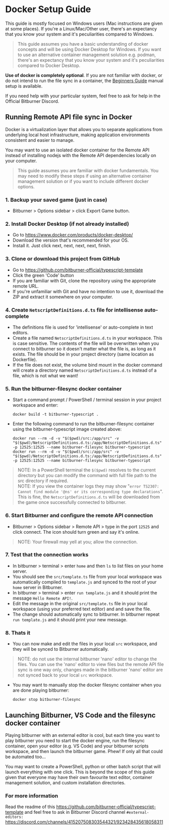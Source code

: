 # Docker Setup Guide

This guide is mostly focused on Windows users (Mac instructions are given at some places).
If you're a Linux/Mac/Other user, there's an expectancy that you know your system and it's peculiarities compared to Windows.

> This guide assumes you have a basic understanding of docker concepts and will be using Docker Desktop for Windows. If you want to use an alternative container management solution e.g. podman, there's an expectancy that you know your system and it's peculiarities compared to Docker Desktop.

**Use of docker is completely optional**. If you are not familiar with docker, or do not intend to run the file sync in a container, the [Beginners Guide](BeginnersGuide.md) manual setup is available.

If you need help with your particular system, feel free to ask for help in the Official Bitburner Discord.

## Running Remote API file sync in Docker

Docker is a virtualization layer that allows you to separate applications from underlying local host infrastructure, making application environments consistent and easier to manage.

You may want to use an isolated docker container for the Remote API instead of installing nodejs with the Remote API dependencies locally on your computer.

> This guide assumes you are familiar with docker fundamentals. You may need to modify these steps if using an alternative container management solution or if you want to include different docker options.

### 1. Backup your saved game (just in case)

- Bitburner > Options sidebar > click Export Game button.

### 2. Install Docker Desktop (if not already installed)

- Go to <https://www.docker.com/products/docker-desktop/>
- Download the version that's recommended for your OS.
- Install it. Just click next, next, next, next, finish.

### 3. Clone or download this project from GitHub

- Go to <https://github.com/bitburner-official/typescript-template>  
- Click the green 'Code' button
- If you are familiar with Git, clone the repository using the appropriate remote URL.
- If you're unfamiliar with Git and have no intention to use it, download the ZIP and extract it somewhere on your computer.

### 4. Create `NetscriptDefinitions.d.ts` file for intellisense auto-complete

- The definitions file is used for 'intellisense' or auto-complete in text editors.
- Create a file named `NetscriptDefinitions.d.ts` in your workspace. This is case sensitive. The contents of the file will be overwritten when you connect to bitburner so it doesn't matter what the file is, as long as it exists. The file should be in your project directory (same location as Dockerfile).
- If the file does not exist, the volume bind mount in the docker command will create a directory named `NetscriptDefinitions.d.ts` instead of a file, which is not what we want!

### 5. Run the bitburner-filesync docker container

- Start a command prompt / PowerShell / terminal session in your project workspace and enter:

   ```docker build -t bitburner-typescript .```


- Enter the following command to run the bitburner-filesync container using the bitburner-typescript image created above:

  ```docker run --rm -d -v "$($pwd)/src:/app/src" -v "$($pwd)/NetscriptDefinitions.d.ts:/app/NetscriptDefinitions.d.ts" -p 12525:12525 --name bitburner-filesync bitburner-typescript```
  ```docker run --rm -d -v "$($pwd)/src:/app/src" -v "$($pwd)/NetscriptDefinitions.d.ts:/app/NetscriptDefinitions.d.ts" -p 12525:12525 --name bitburner-filesync bitburner-typescript```

> NOTE: In a PowerShell terminal the `$($pwd)` resolves to the current directory but you can modify the command with full file path to the src directory if required.\
> NOTE: If you view the container logs they may show "`error TS2307: Cannot find module '@ns' or its corresponding type declarations`". This is fine, the `NetscriptDefinitions.d.ts` will be downloaded from the game once successfully connected to bitburner.

### 6. Start Bitburner and configure the remote API connection

- Bitburner > Options sidebar > Remote API > type in the port `12525` and click connect. The icon should turn green and say it's online.

> NOTE: Your firewall may yell at you; allow the connection.

### 7. Test that the connection works

- In bitburner > terminal > enter `home` and then `ls` to list files on your home server.
- You should see the `src/template.ts` file from your local workspace was automatically compiled to `template.js` and synced to the root of your `home` server in Bitburner.
- In bitburner > terminal > enter `run template.js` and it should print the message `Hello Remote API!`.
- Edit the message in the original `src/template.ts` file in your local workspace (using your preferred text editor) and and save the file.
- The change should automatically sync to bitburner. In bitburner repeat `run template.js` and it should print your new message.

### 8. Thats it

- You can now make and edit the files in your local `src` workspace, and they will be synced to Bitburner automatically.

> NOTE: do not use the internal bitburner 'nano' editor to change the files. You can use the 'nano' editor to view files but the remote API file sync is one way only, changes made in the bitburner 'nano' editor are not synced back to your local `src` workspace.

- You may want to manually stop the docker filesync container when you are done playing bitburner:

  `docker stop bitburner-filesync`

## Launching Bitburner, VS Code and the filesync docker container

Playing bitburner with an external editor is cool, but each time you want to play bitburner you need to start the docker engine, run the filesync container, open your editor (e.g. VS Code) and your bitburner scripts workspace, and then launch the bitburner game. Phew! If only all that could be automated too...

You may want to create a PowerShell, python or other batch script that will launch everything with one click. This is beyond the scope of this guide given that everyone may have their own favourite text editor, container management solution, and custom installation directories.

### For more information

Read the readme of this <https://github.com/bitburner-official/typescript-template> and feel free to ask in Bitburner Discord channel `#external-editors:` <https://discord.com/channels/415207508303544321/923428435618058311>
